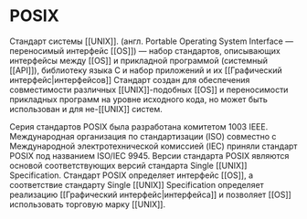 # POSIX  

Стандарт системы [[UNIX]]. (англ. Portable Operating System Interface — переносимый интерфейс [[ОS]]) — набор стандартов, описывающих интерфейсы между [[ОS]] и прикладной программой (системный [[API]]), библиотеку языка C и набор приложений и их [[Графический интерфейс|интерфейсов]] Стандарт создан для обеспечения совместимости различных [[UNIX]]-подобных [[ОS]] и переносимости прикладных программ на уровне исходного кода, но может быть использован и для не-[[UNIX]] систем.

Серия стандартов POSIX была разработана комитетом 1003 IEEE. Международная организация по стандартизации (ISO) совместно c Международной электротехнической комиссией (IEC) приняли стандарт POSIX под названием ISO/IEC 9945. Версии стандарта POSIX являются основой соответствующих версий стандарта Single [[UNIX]] Specification. Стандарт POSIX определяет интерфейс [[ОS]], а соответствие стандарту Single [[UNIX]] Specification определяет реализацию [[Графический интерфейс|интерфейса]] и позволяет [[ОS]] использовать торговую марку [[UNIX]].
